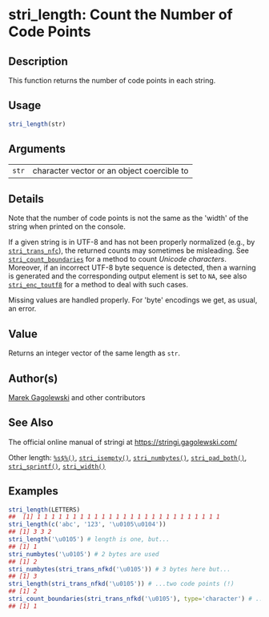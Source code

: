 # stri_length: Count the Number of Code Points

## Description

This function returns the number of code points in each string.

## Usage

``` r
stri_length(str)
```

## Arguments

|       |                                            |
|-------|--------------------------------------------|
| `str` | character vector or an object coercible to |

## Details

Note that the number of code points is not the same as the \'width\' of the string when printed on the console.

If a given string is in UTF-8 and has not been properly normalized (e.g., by [`stri_trans_nfc`](stri_trans_nf.md)), the returned counts may sometimes be misleading. See [`stri_count_boundaries`](stri_count_boundaries.md) for a method to count *Unicode characters*. Moreover, if an incorrect UTF-8 byte sequence is detected, then a warning is generated and the corresponding output element is set to `NA`, see also [`stri_enc_toutf8`](stri_enc_toutf8.md) for a method to deal with such cases.

Missing values are handled properly. For \'byte\' encodings we get, as usual, an error.

## Value

Returns an integer vector of the same length as `str`.

## Author(s)

[Marek Gagolewski](https://www.gagolewski.com/) and other contributors

## See Also

The official online manual of <span class="pkg">stringi</span> at <https://stringi.gagolewski.com/>

Other length: [`%s$%()`](+25s+24+25.md), [`stri_isempty()`](stri_isempty.md), [`stri_numbytes()`](stri_numbytes.md), [`stri_pad_both()`](stri_pad.md), [`stri_sprintf()`](stri_sprintf.md), [`stri_width()`](stri_width.md)

## Examples




```r
stri_length(LETTERS)
##  [1] 1 1 1 1 1 1 1 1 1 1 1 1 1 1 1 1 1 1 1 1 1 1 1 1 1 1
stri_length(c('abc', '123', '\u0105\u0104'))
## [1] 3 3 2
stri_length('\u0105') # length is one, but...
## [1] 1
stri_numbytes('\u0105') # 2 bytes are used
## [1] 2
stri_numbytes(stri_trans_nfkd('\u0105')) # 3 bytes here but...
## [1] 3
stri_length(stri_trans_nfkd('\u0105')) # ...two code points (!)
## [1] 2
stri_count_boundaries(stri_trans_nfkd('\u0105'), type='character') # ...and one Unicode character
## [1] 1
```
